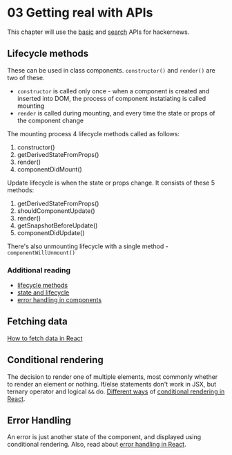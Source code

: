 # 03 Getting real with APIs

This chapter will use the [basic](https://github.com/HackerNews/API) and [search](https://hn.algolia.com/api) APIs for hackernews.

## Lifecycle methods

These can be used in class components. `constructor()` and `render()` are two of these. 

  * `constructor` is called only once - when a component is created and inserted into DOM, the process of component instatiating is called mounting
  * `render` is called during mounting, and every time the state or props of the component change

The mounting process 4 lifecycle methods called as follows:

  1. constructor()
  2. getDerivedStateFromProps()
  3. render()
  4. componentDidMount()

Update lifecycle is when the state or props change. It consists of these 5 methods:

  1. getDerivedStateFromProps()
  2. shouldComponentUpdate()
  3. render()
  4. getSnapshotBeforeUpdate()
  5. componentDidUpdate()

There's also unmounting lifecycle with a single method - `componentWillUnmount()`

### Additional reading

  * [lifecycle methods](https://reactjs.org/docs/react-component.html)
  * [state and lifecycle](https://reactjs.org/docs/state-and-lifecycle.html)
  * [error handling in components](https://reactjs.org/blog/2017/07/26/error-handling-in-react-16.html)

## Fetching data

[How to fetch data in React](https://www.robinwieruch.de/react-fetching-data/)

## Conditional rendering

The decision to render one of multiple elements, most commonly whether to render an element or nothing. If/else statements don't work in JSX, but ternary operator and logical `&&` do. [Different ways](https://www.robinwieruch.de/conditional-rendering-react/) of [conditional rendering in React](https://reactjs.org/docs/conditional-rendering.html).

## Error Handling

An error is just another state of the component, and displayed using conditional rendering. 
Also, read about [error handling in React](https://reactjs.org/blog/2017/07/26/error-handling-in-react-16.html).